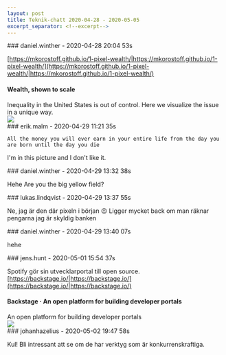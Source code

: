 ```yaml
---
layout: post
title: Teknik-chatt 2020-04-28 - 2020-05-05
excerpt_separator: <!--excerpt-->
---
```

<section class="message" markdown="1">
### daniel.winther - 2020-04-28 20:04 53s

[https://mkorostoff.github.io/1-pixel-wealth/|https://mkorostoff.github.io/1-pixel-wealth/](https://mkorostoff.github.io/1-pixel-wealth/|https://mkorostoff.github.io/1-pixel-wealth/)

<div class="attachment"><h4>Wealth, shown to scale</h4><div class="text">Inequality in the United States is out of control. Here we visualize the issue in a unique way.</div>
<a href="https://mkorostoff.github.io/1-pixel-wealth/"><img src="https://mkorostoff.github.io/1-pixel-wealth/img/off-the-chart.png" fallback="Wealth, shown to scale"/></a></div>
    
</section>
<section class="message" markdown="1">
### erik.malm - 2020-04-29 11:21 35s

```
All the money you will ever earn in your entire life from the day you are born until the day you die
```
I'm in this picture and I don't like it.
</section>
<section class="message" markdown="1">
### daniel.winther - 2020-04-29 13:32 38s

Hehe
Are you the big yellow field?
</section>
<section class="message" markdown="1">
### lukas.lindqvist - 2020-04-29 13:37 55s

Ne, jag är den där pixeln i början 😉 Ligger mycket back om man räknar pengarna jag är skyldig banken
</section>
<section class="message" markdown="1">
### daniel.winther - 2020-04-29 13:40 07s

hehe
</section>
<section class="message" markdown="1">
### jens.hunt - 2020-05-01 15:54 37s

Spotify gör sin utvecklarportal till open source. [https://backstage.io/|https://backstage.io/](https://backstage.io/|https://backstage.io/)

<div class="attachment"><h4>Backstage · An open platform for building developer portals</h4><div class="text">An open platform for building developer portals</div>
<a href="https://backstage.io/"><div class="linkdiv"><img src="/assets/blogAssets/Backstage · An open platform for building developer portals" fallback="Backstage · An open platform for building developer portals"/></div></a></div>
    
</section>
<section class="message" markdown="1">
### johanhazelius - 2020-05-02 19:47 58s

Kul! Bli intressant att se om de har verktyg som är konkurrenskraftiga.

<!--excerpt-->
</section>